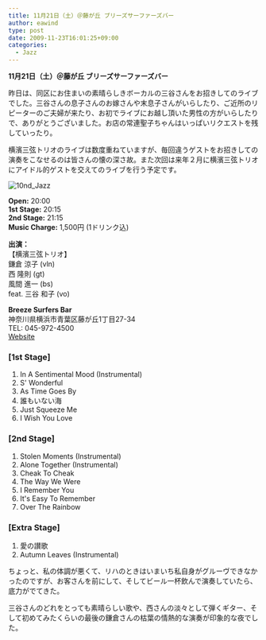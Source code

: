 ```yaml
---
title: 11月21日（土）＠藤が丘 ブリーズサーファーズバー
author: eawind
type: post
date: 2009-11-23T16:01:25+09:00
categories:
  - Jazz
---
```

**11月21日（土）＠藤が丘 ブリーズサーファーズバー**

昨日は、同区にお住まいの素晴らしきボーカルの三谷さんをお招きしてのライブでした。三谷さんの息子さんのお嫁さんや末息子さんがいらしたり、ご近所のリピーターのご夫婦が来たり、お初でライブにお越し頂いた男性の方がいらしたりで、ありがとうございました。お店の常連聖子ちゃんはいっぱいリクエストを残していったり。

横濱三弦トリオのライブは数度重ねていますが、毎回違うゲストをお招きしての演奏をこなせるのは皆さんの懐の深さ故。また次回は来年２月に横濱三弦トリオにアイドル的ゲストを交えてのライブを行う予定です。

![10nd_Jazz](/img/2009/11/10nd_Jazz.jpg)

**Open:** 20:00  
**1st Stage:** 20:15  
**2nd Stage:** 21:15  
**Music Charge:** 1,500円 (1ドリンク込)

**出演：**  
【横濱三弦トリオ】  
鎌倉 涼子 (vln)  
西 隆則 (gt)  
風間 進一 (bs)  
feat. 三谷 和子 (vo)

**Breeze Surfers Bar**  
神奈川県横浜市青葉区藤が丘1丁目27-34  
TEL: 045-972-4500  
[Website](http://www.eawind.net/breeze_surfer_bar/)

### [1st Stage]
1. In A Sentimental Mood (Instrumental)  
2. S' Wonderful  
3. As Time Goes By  
4. 誰もいない海  
5. Just Squeeze Me  
6. I Wish You Love  

### [2nd Stage]
1. Stolen Moments (Instrumental)  
2. Alone Together (Instrumental)  
3. Cheak To Cheak  
4. The Way We Were  
5. I Remember You  
6. It's Easy To Remember  
7. Over The Rainbow  

### [Extra Stage]
1. 愛の讃歌  
2. Autumn Leaves (Instrumental)

ちょっと、私の体調が悪くて、リハのときはいまいち私自身がグルーヴできなかったのですが、お客さんを前にして、そしてビール一杯飲んで演奏していたら、底力がでてきた。

三谷さんのどれをとっても素晴らしい歌や、西さんの淡々として弾くギター、そして初めてみたくらいの最後の鎌倉さんの枯葉の情熱的な演奏が印象的な夜でした。

